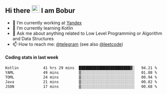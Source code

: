 ## Hi there <img src="https://media.giphy.com/media/hvRJCLFzcasrR4ia7z/giphy.gif" width="25px" height="25px"> I am Bobur

- 💼 I’m currently working at [Yandex](https://yandex.ru/)
- 🌱 I’m currently learning Kotlin
- 💬 Ask me about anything related to Low Level Programming or Algorithm and Data Structures
- 📫 How to reach me: [@telegram](https://t.me/octoant) (see also [@leetcode](https://leetcode.com/octoant/))    

#### Coding stats in last week

<!--START_SECTION:waka-->

```txt
Kotlin           41 hrs 29 mins  ███████████████████████▓░   94.21 %
YAML             49 mins         ▒░░░░░░░░░░░░░░░░░░░░░░░░   01.88 %
TOML             24 mins         ▒░░░░░░░░░░░░░░░░░░░░░░░░   00.94 %
Java             21 mins         ▒░░░░░░░░░░░░░░░░░░░░░░░░   00.82 %
JSON             17 mins         ▒░░░░░░░░░░░░░░░░░░░░░░░░   00.68 %
```

<!--END_SECTION:waka-->
